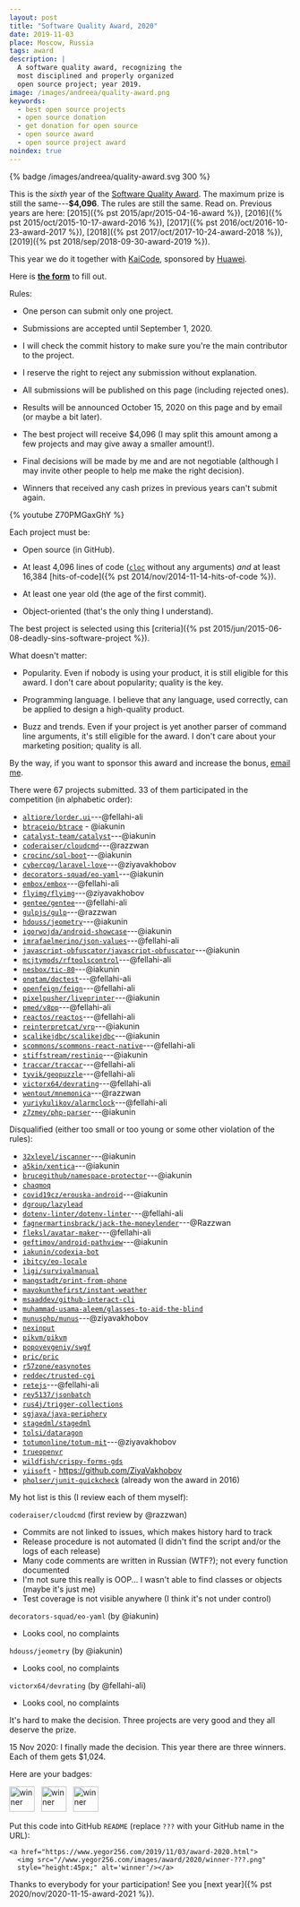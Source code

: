 ```yaml
---
layout: post
title: "Software Quality Award, 2020"
date: 2019-11-03
place: Moscow, Russia
tags: award
description: |
  A software quality award, recognizing the
  most disciplined and properly organized
  open source project; year 2019.
image: /images/andreea/quality-award.png
keywords:
  - best open source projects
  - open source donation
  - get donation for open source
  - open source award
  - open source project award
noindex: true
---
```


{% badge /images/andreea/quality-award.svg 300 %}

This is the _sixth_ year of the
[Software Quality Award](/award.html). The maximum prize
is still the same---**$4,096**.
The rules are still the same. Read on.
Previous years are here:
[2015]({% pst 2015/apr/2015-04-16-award %}),
[2016]({% pst 2015/oct/2015-10-17-award-2016 %}),
[2017]({% pst 2016/oct/2016-10-23-award-2017 %}),
[2018]({% pst 2017/oct/2017-10-24-award-2018 %}),
[2019]({% pst 2018/sep/2018-09-30-award-2019 %}).

This year we do it together with
[KaiCode](https://www.kaicode.org),
sponsored by [Huawei](https://www.huawei.com).

<!--more-->

Here is [**the form**](https://docs.google.com/forms/d/1d7-zopzlhDFkVEhxOOYFePCmRbycLGM9O9NFWVDhMaU)
to fill out.

Rules:

  * One person can submit only one project.

  * Submissions are accepted until September 1, 2020.

  * I will check the commit history to make sure you're the main contributor to the project.

  * I reserve the right to reject any submission without explanation.

  * All submissions will be published on this page (including rejected ones).

  * Results will be announced October 15, 2020 on this page and by email (or maybe a bit later).

  * The best project will receive $4,096
    (I may split this amount among a few projects and may give away a smaller amount!).

  * Final decisions will be made by me and are not negotiable
    (although I may invite other people to help me make the right decision).

  * Winners that received any cash prizes in previous years can't submit again.

{% youtube Z70PMGaxGhY %}

Each project must be:

  * Open source (in GitHub).

  * At least 4,096 lines of code ([`cloc`](https://www.npmjs.com/package/cloc) without any arguments)
    _and_ at least 16,384 [hits-of-code]({% pst 2014/nov/2014-11-14-hits-of-code %}).

  * At least one year old (the age of the first commit).

  * Object-oriented (that's the only thing I understand).

The best project is selected using this [criteria]({% pst 2015/jun/2015-06-08-deadly-sins-software-project %}).

What doesn't matter:

  * Popularity. Even if nobody is using your
    product, it is still eligible for this award. I don't care about
    popularity; quality is the key.

  * Programming language. I believe that any language, used correctly,
    can be applied to design a high-quality product.

  * Buzz and trends. Even if your project is yet another parser of command
    line arguments, it's still eligible for the award. I don't care about
    your marketing position; quality is all.

By the way, if you want to sponsor this award and increase the bonus,
[email me](mailto:me@yegor256.com).

There were 67 projects submitted.
33 of them participated in the competition (in alphabetic order):

  * [`altiore/lorder.ui`](https://github.com/altiore/lorder.ui)---@fellahi-ali
  * [`btraceio/btrace`](https://github.com/btraceio/btrace) - @iakunin
  * [`catalyst-team/catalyst`](https://github.com/catalyst-team/catalyst)---@iakunin
  * [`coderaiser/cloudcmd`](https://github.com/coderaiser/cloudcmd)---@razzwan
  * [`crocinc/sql-boot`](https://github.com/crocinc/sql-boot)---@iakunin
  * [`cybercog/laravel-love`](https://github.com/cybercog/laravel-love)---@ziyavakhobov
  * [`decorators-squad/eo-yaml`](https://github.com/decorators-squad/eo-yaml)---@iakunin
  * [`embox/embox`](https://github.com/embox/embox)---@fellahi-ali
  * [`flyimg/flyimg`](https://github.com/flyimg/flyimg)---@ziyavakhobov
  * [`gentee/gentee`](https://github.com/gentee/gentee)---@fellahi-ali
  * [`gulpjs/gulp`](https://github.com/gulpjs/gulp)---@razzwan
  * [`hdouss/jeometry`](https://github.com/hdouss/jeometry)---@iakunin
  * [`igorwojda/android-showcase`](https://github.com/igorwojda/android-showcase)---@iakunin
  * [`imrafaelmerino/json-values`](https://github.com/imrafaelmerino/json-values)---@fellahi-ali
  * [`javascript-obfuscator/javascript-obfuscator`](https://github.com/javascript-obfuscator/javascript-obfuscator)---@iakunin
  * [`mcjtymods/rftoolscontrol`](https://github.com/mcjtymods/rftoolscontrol/tree/1.15)---@fellahi-ali
  * [`nesbox/tic-80`](https://github.com/nesbox/tic-80)---@iakunin
  * [`onqtam/doctest`](https://github.com/onqtam/doctest)---@fellahi-ali
  * [`openfeign/feign`](https://github.com/openfeign/feign)---@fellahi-ali
  * [`pixelpusher/liveprinter`](https://github.com/pixelpusher/liveprinter)---@iakunin
  * [`pmed/v8pp`](https://github.com/pmed/v8pp)---@fellahi-ali
  * [`reactos/reactos`](https://github.com/reactos/reactos)---@fellahi-ali
  * [`reinterpretcat/vrp`](https://github.com/reinterpretcat/vrp)---@iakunin
  * [`scalikejdbc/scalikejdbc`](https://github.com/scalikejdbc/scalikejdbc)---@iakunin
  * [`scommons/scommons-react-native`](https://github.com/scommons/scommons-react-native)---@fellahi-ali
  * [`stiffstream/restinio`](https://github.com/stiffstream/restinio)---@iakunin
  * [`traccar/traccar`](https://github.com/traccar/traccar)---@fellahi-ali
  * [`tyvik/geopuzzle`](https://github.com/tyvik/geopuzzle)---@fellahi-ali
  * [`victorx64/devrating`](https://github.com/victorx64/devrating)---@fellahi-ali
  * [`wentout/mnemonica`](https://github.com/wentout/mnemonica)---@razzwan
  * [`yuriykulikov/alarmclock`](https://github.com/yuriykulikov/alarmclock)---@fellahi-ali
  * [`z7zmey/php-parser`](https://github.com/z7zmey/php-parser)---@iakunin

Disqualified (either too small or too young or some other violation of the rules):

  * [`32xlevel/iscanner`](https://github.com/32xlevel/iscanner)---@iakunin
  * [`a5kin/xentica`](https://github.com/a5kin/xentica/)---@iakunin
  * [`brucegithub/namespace-protector`](https://github.com/brucegithub/namespace-protector)---@iakunin
  * [`chaqmoq`](https://github.com/chaqmoq)
  * [`covid19cz/erouska-android`](https://github.com/covid19cz/erouska-android)---@iakunin
  * [`dgroup/lazylead`](https://github.com/dgroup/lazylead)
  * [`dotenv-linter/dotenv-linter`](https://github.com/dotenv-linter/dotenv-linter)---@fellahi-ali
  * [`fagnermartinsbrack/jack-the-moneylender`](https://github.com/fagnermartinsbrack/jack-the-moneylender)---@Razzwan
  * [`fleksl/avatar-maker`](https://github.com/fleksl/avatar-maker)---@fellahi-ali
  * [`geftimov/android-pathview`](https://github.com/geftimov/android-pathview)---@iakunin
  * [`iakunin/codexia-bot`](https://github.com/iakunin/codexia-bot)
  * [`ibitcy/eo-locale`](https://github.com/ibitcy/eo-locale)
  * [`ligi/survivalmanual`](https://github.com/ligi/survivalmanual)
  * [`mangstadt/print-from-phone`](https://github.com/mangstadt/print-from-phone)
  * [`mayokunthefirst/instant-weather`](https://github.com/mayokunthefirst/instant-weather)
  * [`msaaddev/github-interact-cli`](https://github.com/msaaddev/github-interact-cli)
  * [`muhammad-usama-aleem/glasses-to-aid-the-blind`](https://github.com/muhammad-usama-aleem/glasses-to-aid-the-blind)
  * [`munusphp/munus`](https://github.com/munusphp/munus)---@ziyavakhobov
  * [`nexinput`](https://github.com/nexinput)
  * [`pikvm/pikvm`](https://github.com/pikvm/pikvm)
  * [`popovevgeniy/swgf`](https://github.com/popovevgeniy/swgf)
  * [`pric/pric`](https://github.com/pric/pric)
  * [`r57zone/easynotes`](https://github.com/r57zone/easynotes)
  * [`reddec/trusted-cgi`](https://github.com/reddec/trusted-cgi)
  * [`retejs`](https://github.com/retejs)---@fellahi-ali
  * [`rey5137/jsonbatch`](https://github.com/rey5137/jsonbatch)
  * [`rus4j/trigger-collections`](https://github.com/rus4j/trigger-collections)
  * [`sgjava/java-periphery`](https://github.com/sgjava/java-periphery)
  * [`stagedml/stagedml`](https://github.com/stagedml/stagedml)
  * [`tolsi/dataragon`](https://github.com/tolsi/dataragon)
  * [`totumonline/totum-mit`](https://github.com/totumonline/totum-mit)---@ziyavakhobov
  * [`trueopenvr`](https://github.com/trueopenvr)
  * [`wildfish/crispy-forms-gds`](https://github.com/wildfish/crispy-forms-gds)
  * [`yiisoft`](https://github.com/yiisoft) - https://github.com/ZiyaVakhobov
  * [`pholser/junit-quickcheck`](https://github.com/pholser/junit-quickcheck) (already won the award in 2016)

My hot list is this (I review each of them myself):

`coderaiser/cloudcmd` (first review by @razzwan)

  * Commits are not linked to issues, which makes history hard to track
  * Release procedure is not automated (I didn't find the script and/or the logs of each release)
  * Many code comments are written in Russian (WTF?); not every function documented
  * I'm not sure this really is OOP... I wasn't able to find classes or objects (maybe it's just me)
  * Test coverage is not visible anywhere (I think it's not under control)

`decorators-squad/eo-yaml` (by @iakunin)

  * Looks cool, no complaints

`hdouss/jeometry` (by @iakunin)

  * Looks cool, no complaints

`victorx64/devrating` (by @fellahi-ali)

  * Looks cool, no complaints

It's hard to make the decision. Three projects are very good and they all deserve
the prize.

15 Nov 2020:
I finally made the decision. This year there are three winners.
Each of them gets $1,024.

Here are your badges:

<img src="//www.yegor256.com/images/award/2020/winner-amihaiemil.png" style="height:45px;" alt='winner'/>
&nbsp;
<img src="//www.yegor256.com/images/award/2020/winner-hdouss.png" style="height:45px;" alt='winner'/>
&nbsp;
<img src="//www.yegor256.com/images/award/2020/winner-victorx64.png" style="height:45px;" alt='winner'/>

Put this code into GitHub `README` (replace `???` with your GitHub name in the URL):

```text
<a href="https://www.yegor256.com/2019/11/03/award-2020.html">
  <img src="//www.yegor256.com/images/award/2020/winner-???.png"
  style="height:45px;" alt='winner'/></a>
```

Thanks to everybody for your participation! See you
[next year]({% pst 2020/nov/2020-11-15-award-2021 %}).

